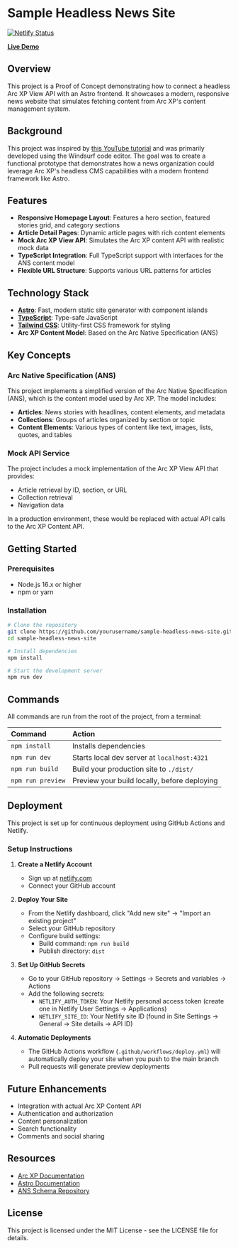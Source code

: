 # Sample Headless News Site

[![Netlify Status](https://api.netlify.com/api/v1/badges/your-netlify-id/deploy-status)](https://app.netlify.com/sites/sample-headless-news/deploys)

**[Live Demo](https://sample-headless-news.netlify.app/)**

## Overview

This project is a Proof of Concept demonstrating how to connect a headless Arc XP View API with an Astro frontend. It showcases a modern, responsive news website that simulates fetching content from Arc XP's content management system.

## Background

This project was inspired by [this YouTube tutorial](https://www.youtube.com/watch?v=17zY9JcWAbI) and was primarily developed using the Windsurf code editor. The goal was to create a functional prototype that demonstrates how a news organization could leverage Arc XP's headless CMS capabilities with a modern frontend framework like Astro.

## Features

- **Responsive Homepage Layout**: Features a hero section, featured stories grid, and category sections
- **Article Detail Pages**: Dynamic article pages with rich content elements
- **Mock Arc XP View API**: Simulates the Arc XP content API with realistic mock data
- **TypeScript Integration**: Full TypeScript support with interfaces for the ANS content model
- **Flexible URL Structure**: Supports various URL patterns for articles

## Technology Stack

- **[Astro](https://astro.build/)**: Fast, modern static site generator with component islands
- **[TypeScript](https://www.typescriptlang.org/)**: Type-safe JavaScript
- **[Tailwind CSS](https://tailwindcss.com/)**: Utility-first CSS framework for styling
- **Arc XP Content Model**: Based on the Arc Native Specification (ANS)

## Key Concepts

### Arc Native Specification (ANS)

This project implements a simplified version of the Arc Native Specification (ANS), which is the content model used by Arc XP. The model includes:

- **Articles**: News stories with headlines, content elements, and metadata
- **Collections**: Groups of articles organized by section or topic
- **Content Elements**: Various types of content like text, images, lists, quotes, and tables

### Mock API Service

The project includes a mock implementation of the Arc XP View API that provides:

- Article retrieval by ID, section, or URL
- Collection retrieval
- Navigation data

In a production environment, these would be replaced with actual API calls to the Arc XP Content API.

## Getting Started

### Prerequisites

- Node.js 16.x or higher
- npm or yarn

### Installation

```bash
# Clone the repository
git clone https://github.com/yourusername/sample-headless-news-site.git
cd sample-headless-news-site

# Install dependencies
npm install

# Start the development server
npm run dev
```

## Commands

All commands are run from the root of the project, from a terminal:

| Command           | Action                                       |
| :---------------- | :------------------------------------------- |
| `npm install`     | Installs dependencies                        |
| `npm run dev`     | Starts local dev server at `localhost:4321`  |
| `npm run build`   | Build your production site to `./dist/`      |
| `npm run preview` | Preview your build locally, before deploying |

## Deployment

This project is set up for continuous deployment using GitHub Actions and Netlify.

### Setup Instructions

1. **Create a Netlify Account**
   - Sign up at [netlify.com](https://www.netlify.com/)
   - Connect your GitHub account

2. **Deploy Your Site**
   - From the Netlify dashboard, click "Add new site" → "Import an existing project"
   - Select your GitHub repository
   - Configure build settings:
     - Build command: `npm run build`
     - Publish directory: `dist`

3. **Set Up GitHub Secrets**
   - Go to your GitHub repository → Settings → Secrets and variables → Actions
   - Add the following secrets:
     - `NETLIFY_AUTH_TOKEN`: Your Netlify personal access token (create one in Netlify User Settings → Applications)
     - `NETLIFY_SITE_ID`: Your Netlify site ID (found in Site Settings → General → Site details → API ID)

4. **Automatic Deployments**
   - The GitHub Actions workflow (`.github/workflows/deploy.yml`) will automatically deploy your site when you push to the main branch
   - Pull requests will generate preview deployments

## Future Enhancements

- Integration with actual Arc XP Content API
- Authentication and authorization
- Content personalization
- Search functionality
- Comments and social sharing

## Resources

- [Arc XP Documentation](https://dev.arcxp.com/)
- [Astro Documentation](https://docs.astro.build)
- [ANS Schema Repository](https://github.com/washingtonpost/ans-schema)

## License

This project is licensed under the MIT License - see the LICENSE file for details.
